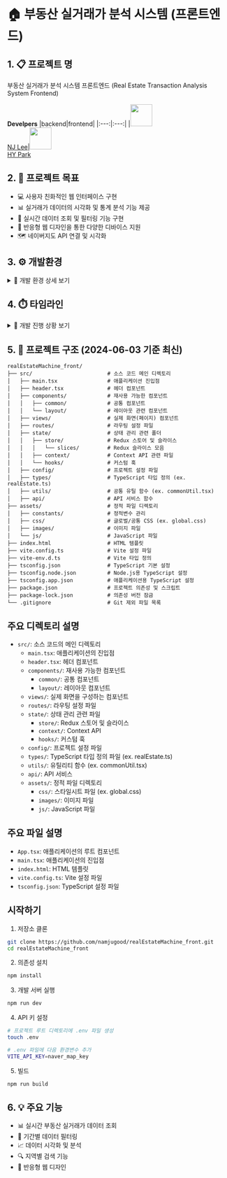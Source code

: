 # 🏠 부동산 실거래가 분석 시스템 (프론트엔드)

## 1. 📋 프로젝트 명
부동산 실거래가 분석 시스템 프론트엔드 (Real Estate Transaction Analysis System Frontend)<br><br>
**Develpers**
|backend|frontend|
|:---:|:---:|
|<img width="50" src="https://avatars.githubusercontent.com/u/80030590?s=120&v=4"/></br>[NJ Lee](https://github.com/namjugood)|<img width="50" src="https://avatars.githubusercontent.com/u/144665237?s=120&v=4"/></br>[HY Park](https://github.com/azipark)


## 2. 🎯 프로젝트 목표
- 💻 사용자 친화적인 웹 인터페이스 구현
- 📊 실거래가 데이터의 시각화 및 통계 분석 기능 제공
- 🔄 실시간 데이터 조회 및 필터링 기능 구현
- 📱 반응형 웹 디자인을 통한 다양한 디바이스 지원
- 🗺️ 네이버지도 API 연결 및 시각화

## 3. ⚙️ 개발환경
<details>
<summary>🔧 개발 환경 상세 보기</summary>

<table>
    <thead>
        <tr>
            <th>구분</th>
            <th>항목</th>
            <th>상세 내용</th>
        </tr>
    </thead>
    <tr>
        <td rowspan="7"><strong>프론트엔드</strong></td>
        <td>📝 언어</td>
        <td>TypeScript</td>
    </tr>
    <tr>
        <td>⚛️ 프레임워크</td>
        <td>React 19 (ESM 환경)</td>
    </tr>
    <tr>
        <td>🎨 스타일링</td>
        <td>Tailwind CSS v4, CSS3, Styled Components</td>
    </tr>
    <tr>
        <td>🔄 라우팅</td>
        <td>React Router v7</td>
    </tr>
    <tr>
        <td>🔌 빌드 도구</td>
        <td>Vite</td>
    </tr>
    <tr>
        <td>💅 스타일 관리</td>
        <td>shadcn/ui, Styled Components</td>
    </tr>
    <tr>
        <td>🗃️ 상태 관리</td>
        <td>Redux Toolkit, react-redux, Context API</td>
    </tr>
    <tr>
        <td rowspan="3"><strong>개발 도구</strong></td>
        <td>💻 IDE</td>
        <td>Visual Studio Code</td>
    </tr>
    <tr>
        <td>🔄 버전 관리</td>
        <td>Git</td>
    </tr>
    <tr>
        <td>🔍 코드 품질</td>
        <td>ESLint, TypeScript</td>
    </tr>
</table>
</details>

## 4. ⏱️ 타임라인
<details>
<summary>📅 개발 진행 상황 보기</summary>

### 완료된 작업
| 날짜 | 작업 내용 | 세부 사항 |
|------|-----------|-----------|
| 6월 8일 | 🛠️ UI/UX 개선 및 개발 환경 최적화 | • 레이아웃 컴포넌트 구조 개선 및 리팩토링<br>• PostCSS 플러그인 설정 최적화<br>• Tailwind CSS 설정 개선<br>• VS Code 개발 환경 통합 및 설정 개선 |
| 6월 5일 | 🗑️ 코드 정리 및 구조화 | • 불필요 파일 정리<br>• 디렉토리 구조 개선<br>• README 문서 보완 |
| 6월 4일 | 🔄 백엔드 연동 및 시각화 | • 백엔드 API 연결 구현<br>• 데이터 시각화 컴포넌트 구현<br>• API 응답 데이터 처리 로직 구현 |
| 6월 2일 | 🏗️ 폴더 구조 리팩토링 및 환경 최신화 | • src/ 하위로 주요 파일 이동 및 통합<br>• Redux Toolkit, react-redux, shadcn/ui, Tailwind v4, PostCSS v8 환경 적용<br>• 타입/유틸/상태관리 분리 강화<br>• ESM 환경 전환<br>• 설정 파일 최신화 |
| 5월 29일 | 🏗️ 프로젝트 초기 설정 | • ⚛️ React + TypeScript 프로젝트 생성<br>• ⚡ Vite 설정<br>• 📁 기본 디렉토리 구조 설정<br>• 🔄 기본 라우팅 설정<br>• 네이버지도 API 연동 |


### 진행 예정 작업
| 기간 | 작업 내용 | 세부 사항 |
|------|-----------|-----------|
| 6월 12일 ~ 6월 14일 | 📈 데이터 시각화 및 검색 | • 차트 라이브러리 통합<br>• 데이터 시각화 컴포넌트 구현<br>• 검색 필터 구현<br>• 반응형 디자인 적용 |
| 6월 17일 ~ 6월 21일 | 🔄 API 연동 및 상태 관리 | • API 서비스 레이어 구현<br>• 상태 관리 설정 (Context API)<br>• 데이터 fetching 로직 구현<br>• 에러 처리 및 로딩 상태 관리 |
| 6월 24일 ~ 6월 28일 | ✅ 테스트 및 배포 | • 단위 테스트 작성<br>• E2E 테스트 구현<br>• 성능 최적화<br>• 배포 환경 구성 |

### 진행률
| 구분 | 진행률 | 세부 사항 |
|------|--------|-----------|
| 🏗️ 프로젝트 초기 설정 | 100% | • React + TypeScript 프로젝트 생성 완료<br>• Vite 설정 완료<br>• 기본 디렉토리 구조 설정 완료<br>• 기본 라우팅 설정 완료<br>• 네이버지도 API 연동 완료 |
| 🛠️ 개발 환경 설정 | 100% | • Redux Toolkit, react-redux 설정 완료<br>• shadcn/ui, Tailwind CSS 설정 완료<br>• PostCSS v8 환경 적용 완료<br>• ESM 환경 전환 완료 |
| 📊 데이터 시각화 | 40% | • 차트 라이브러리 선정 완료<br>• 기본 데이터 시각화 컴포넌트 구현 중<br>• 검색 필터 구현 예정<br>• 반응형 디자인 적용 예정 |
| 🔄 API 연동 | 30% | • 기본 API 연결 구현 완료<br>• API 서비스 레이어 구현 중<br>• 상태 관리 설정 예정<br>• 에러 처리 및 로딩 상태 관리 예정 |
| ✅ 테스트 및 배포 | 0% | • 단위 테스트 작성 예정<br>• E2E 테스트 구현 예정<br>• 성능 최적화 예정<br>• 배포 환경 구성 예정 |

</details>

## 5. 📁 프로젝트 구조 (2024-06-03 기준 최신)
```
realEstateMachine_front/
├── src/                        # 소스 코드 메인 디렉토리
│   ├── main.tsx                # 애플리케이션 진입점
│   ├── header.tsx              # 헤더 컴포넌트
│   ├── components/             # 재사용 가능한 컴포넌트
│   │   ├── common/             # 공통 컴포넌트
│   │   └── layout/             # 레이아웃 관련 컴포넌트
│   ├── views/                  # 실제 화면(페이지) 컴포넌트
│   ├── routes/                 # 라우팅 설정 파일
│   ├── state/                  # 상태 관리 관련 폴더
│   │   ├── store/              # Redux 스토어 및 슬라이스
│   │   │   └── slices/         # Redux 슬라이스 모음
│   │   ├── context/            # Context API 관련 파일
│   │   └── hooks/              # 커스텀 훅
│   ├── config/                 # 프로젝트 설정 파일
│   ├── types/                  # TypeScript 타입 정의 (ex. realEstate.ts)
│   ├── utils/                  # 공통 유틸 함수 (ex. commonUtil.tsx)
│   ├── api/                    # API 서비스 함수
├── assets/                     # 정적 파일 디렉토리
│   ├── constants/              # 정적변수 관리
│   ├── css/                    # 글로벌/공통 CSS (ex. global.css)
│   ├── images/                 # 이미지 파일
│   └── js/                     # JavaScript 파일
├── index.html                  # HTML 템플릿
├── vite.config.ts              # Vite 설정 파일
├── vite-env.d.ts               # Vite 타입 정의
├── tsconfig.json               # TypeScript 기본 설정
├── tsconfig.node.json          # Node.js용 TypeScript 설정
├── tsconfig.app.json           # 애플리케이션용 TypeScript 설정
├── package.json                # 프로젝트 의존성 및 스크립트
├── package-lock.json           # 의존성 버전 잠금
└── .gitignore                  # Git 제외 파일 목록
```

## 주요 디렉토리 설명

- `src/`: 소스 코드의 메인 디렉토리
  - `main.tsx`: 애플리케이션의 진입점
  - `header.tsx`: 헤더 컴포넌트
  - `components/`: 재사용 가능한 컴포넌트
    - `common/`: 공통 컴포넌트
    - `layout/`: 레이아웃 컴포넌트
  - `views/`: 실제 화면을 구성하는 컴포넌트
  - `routes/`: 라우팅 설정 파일
  - `state/`: 상태 관리 관련 파일
    - `store/`: Redux 스토어 및 슬라이스
    - `context/`: Context API
    - `hooks/`: 커스텀 훅
  - `config/`: 프로젝트 설정 파일
  - `types/`: TypeScript 타입 정의 파일 (ex. realEstate.ts)
  - `utils/`: 유틸리티 함수 (ex. commonUtil.tsx)
  - `api/`: API 서비스
  - `assets/`: 정적 파일 디렉토리
    - `css/`: 스타일시트 파일 (ex. global.css)
    - `images/`: 이미지 파일
    - `js/`: JavaScript 파일

## 주요 파일 설명

- `App.tsx`: 애플리케이션의 루트 컴포넌트
- `main.tsx`: 애플리케이션의 진입점
- `index.html`: HTML 템플릿
- `vite.config.ts`: Vite 설정 파일
- `tsconfig.json`: TypeScript 설정 파일

## 시작하기

1. 저장소 클론
```bash
git clone https://github.com/namjugood/realEstateMachine_front.git
cd realEstateMachine_front
```

2. 의존성 설치
```bash
npm install
```

3. 개발 서버 실행
```bash
npm run dev
```

4. API 키 설정
```bash
# 프로젝트 루트 디렉토리에 .env 파일 생성
touch .env

# .env 파일에 다음 환경변수 추가
VITE_API_KEY=naver_map_key
```

5. 빌드
```bash
npm run build
```

## 6. 💡 주요 기능
- 📊 실시간 부동산 실거래가 데이터 조회
- 📅 기간별 데이터 필터링
- 📈 데이터 시각화 및 분석
- 🔍 지역별 검색 기능
- 📱 반응형 웹 디자인
